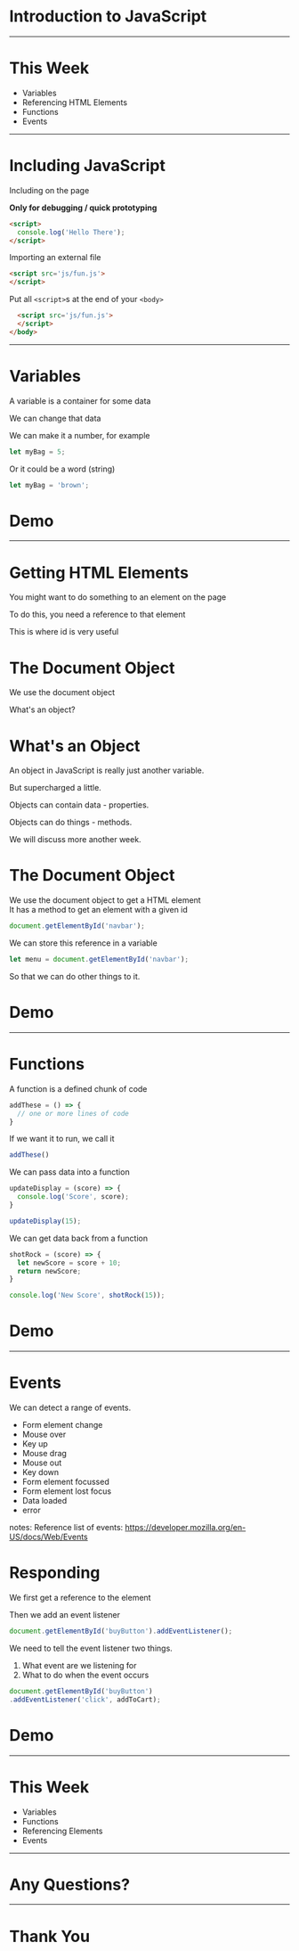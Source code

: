# Introduction to JavaScript

---

# This Week

* Variables
* Referencing HTML Elements
* Functions
* Events

---

# Including JavaScript

Including on the page

**Only for debugging / quick prototyping**

```html
<script>
  console.log('Hello There');
</script>
```


Importing an external file

```html
<script src='js/fun.js'>
</script>
```


Put all `<script>`s at the end of your `<body>`

```html
  <script src='js/fun.js'>
  </script>
</body>
```

---

# Variables

A variable is a container for some data  

We can change that data  <!-- .element: class="fragment" -->  

We can make it a number, for example  <!-- .element: class="fragment" -->  

```js
let myBag = 5;
```
<!-- .element: class="fragment" -->


Or it could be a word (string)

```js
let myBag = 'brown';
```


# Demo

---

# Getting HTML Elements

You might want to do something to an element on the page  

To do this, you need a reference to that element <!-- .element: class="fragment" -->  

This is where id is very useful <!-- .element: class="fragment" -->


# The Document Object

We use the document object  

What's an object? <!-- .element: class="fragment" -->


# What's an Object

An object in JavaScript is really just another variable.  

But supercharged a little. <!-- .element: class="fragment" -->  

Objects can contain data - properties. <!-- .element: class="fragment" -->  

Objects can do things - methods. <!-- .element: class="fragment" -->  

We will discuss more another week. <!-- .element: class="fragment" -->


# The Document Object

We use the document object to get a HTML element  
It has a method to get an element with a given id  

```js
document.getElementById('navbar');
```

We can store this reference in a variable

```js
let menu = document.getElementById('navbar');
```

So that we can do other things to it.


# Demo

---

# Functions

A function is a defined chunk of code

```js
addThese = () => {
  // one or more lines of code
}
```


If we want it to run, we call it

```js
addThese()
```


We can pass data into a function

```js
updateDisplay = (score) => {
  console.log('Score', score);
}

updateDisplay(15);
```


We can get data back from a function

```js
shotRock = (score) => {
  let newScore = score + 10;
  return newScore;
}

console.log('New Score', shotRock(15));
```


# Demo

---

# Events

We can detect a range of events.

* Form element change
* Mouse over
* Key up
* Mouse drag
* Mouse out
* Key down
* Form element focussed
* Form element lost focus
* Data loaded
* error

notes: Reference list of events: <https://developer.mozilla.org/en-US/docs/Web/Events>


# Responding

We first get a reference to the element

Then we add an event listener <!-- .element: class="fragment" -->

```js
document.getElementById('buyButton').addEventListener();
```
<!-- .element: class="fragment" -->


We need to tell the event listener two things.
1. What event are we listening for  <!-- .element: class="fragment" -->
2. What to do when the event occurs  <!-- .element: class="fragment" -->

```js
document.getElementById('buyButton')
.addEventListener('click', addToCart);
```
<!-- .element: class="fragment" -->


# Demo

---

# This Week

* Variables
* Functions
* Referencing Elements
* Events

---

# Any Questions?

---

# Thank You
